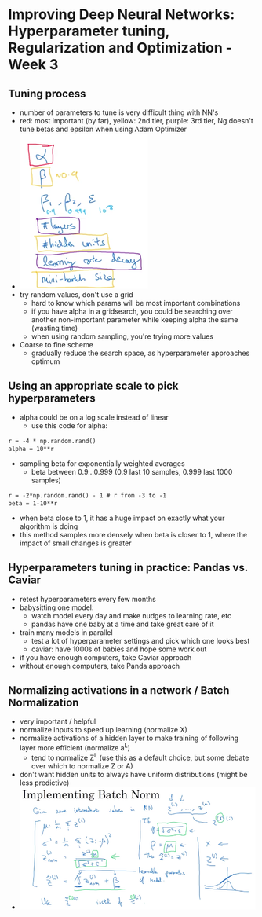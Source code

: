 # Improving Deep Neural Networks: Hyperparameter tuning, Regularization and Optimization - Week 3

## Tuning process

- number of parameters to tune is very difficult thing with NN's
- red: most important (by far), yellow: 2nd tier, purple: 3rd tier, Ng doesn't tune betas and epsilon when using Adam Optimizer
- ![img](https://github.com/chriseal/deep_learning_ai/blob/master/2_improvingDeepNeuralNetworks/week3/2wk3_hyperparam_priority.png)
- try random values, don't use a grid
  - hard to know which params will be most important combinations
  - if you have alpha in a gridsearch, you could be searching over another non-important parameter while keeping alpha the same (wasting time)
  - when using random sampling, you're trying more values
- Coarse to fine scheme
  - gradually reduce the search space, as hyperparameter approaches optimum
  
## Using an appropriate scale to pick hyperparameters

- alpha could be on a log scale instead of linear
  - use this code for alpha:
```
r = -4 * np.random.rand()
alpha = 10**r
```

- sampling beta for exponentially weighted averages
  - beta between 0.9...0.999 (0.9 last 10 samples, 0.999 last 1000 samples)
```
r = -2*np.random.rand() - 1 # r from -3 to -1
beta = 1-10**r
```

  - when beta close to 1, it has a huge impact on exactly what your algorithm is doing
  - this method samples more densely when beta is closer to 1, where the impact of small changes is greater

## Hyperparameters tuning in practice: Pandas vs. Caviar

- retest hyperparameters every few months
- babysitting one model:
  - watch model every day and make nudges to learning rate, etc
  - pandas have one baby at a time and take great care of it
- train many models in parallel
  - test a lot of hyperparameter settings and pick which one looks best
  - caviar: have 1000s of babies and hope some work out
- if you have enough computers, take Caviar approach
- without enough computers, take Panda approach

## Normalizing activations in a network / Batch Normalization

- very important / helpful
- normalize inputs to speed up learning (normalize X)
- normalize activations of a hidden layer to make training of following layer more efficient (normalize a<sup>L</sup>)
  - tend to normalize Z<sup>L</sup> (use this as a default choice, but some debate over which to normalize Z or A)
- don't want hidden units to always have uniform distributions (might be less predictive)
- ![img](https://github.com/chriseal/deep_learning_ai/blob/master/2_improvingDeepNeuralNetworks/week3/2wk3_batch_norm.png)








